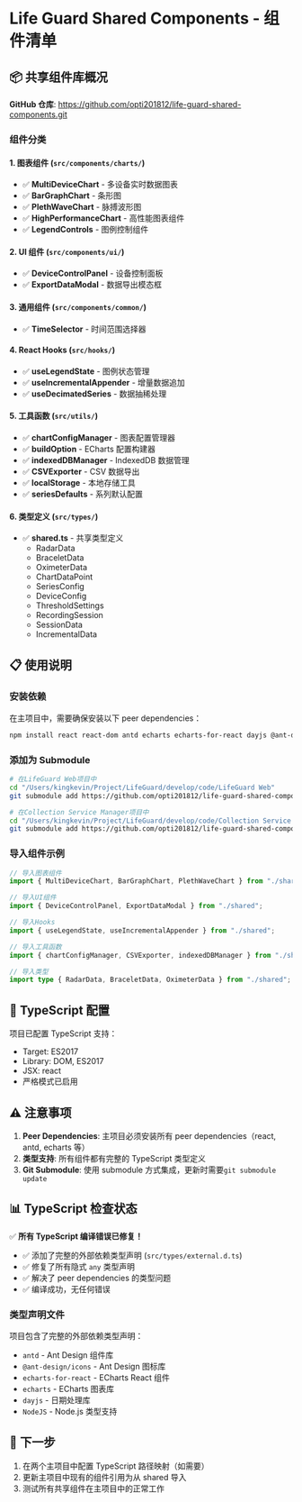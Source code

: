 # Life Guard Shared Components - 组件清单

## 📦 共享组件库概况

**GitHub 仓库**: https://github.com/opti201812/life-guard-shared-components.git

### 组件分类

#### 1. 图表组件 (`src/components/charts/`)

-  ✅ **MultiDeviceChart** - 多设备实时数据图表
-  ✅ **BarGraphChart** - 条形图
-  ✅ **PlethWaveChart** - 脉搏波形图
-  ✅ **HighPerformanceChart** - 高性能图表组件
-  ✅ **LegendControls** - 图例控制组件

#### 2. UI 组件 (`src/components/ui/`)

-  ✅ **DeviceControlPanel** - 设备控制面板
-  ✅ **ExportDataModal** - 数据导出模态框

#### 3. 通用组件 (`src/components/common/`)

-  ✅ **TimeSelector** - 时间范围选择器

#### 4. React Hooks (`src/hooks/`)

-  ✅ **useLegendState** - 图例状态管理
-  ✅ **useIncrementalAppender** - 增量数据追加
-  ✅ **useDecimatedSeries** - 数据抽稀处理

#### 5. 工具函数 (`src/utils/`)

-  ✅ **chartConfigManager** - 图表配置管理器
-  ✅ **buildOption** - ECharts 配置构建器
-  ✅ **indexedDBManager** - IndexedDB 数据管理
-  ✅ **CSVExporter** - CSV 数据导出
-  ✅ **localStorage** - 本地存储工具
-  ✅ **seriesDefaults** - 系列默认配置

#### 6. 类型定义 (`src/types/`)

-  ✅ **shared.ts** - 共享类型定义
   -  RadarData
   -  BraceletData
   -  OximeterData
   -  ChartDataPoint
   -  SeriesConfig
   -  DeviceConfig
   -  ThresholdSettings
   -  RecordingSession
   -  SessionData
   -  IncrementalData

## 📋 使用说明

### 安装依赖

在主项目中，需要确保安装以下 peer dependencies：

```bash
npm install react react-dom antd echarts echarts-for-react dayjs @ant-design/icons
```

### 添加为 Submodule

```bash
# 在LifeGuard Web项目中
cd "/Users/kingkevin/Project/LifeGuard/develop/code/LifeGuard Web"
git submodule add https://github.com/opti201812/life-guard-shared-components.git src/shared

# 在Collection Service Manager项目中
cd "/Users/kingkevin/Project/LifeGuard/develop/code/Collection Service Manager/react-app"
git submodule add https://github.com/opti201812/life-guard-shared-components.git src/shared
```

### 导入组件示例

```typescript
// 导入图表组件
import { MultiDeviceChart, BarGraphChart, PlethWaveChart } from "./shared";

// 导入UI组件
import { DeviceControlPanel, ExportDataModal } from "./shared";

// 导入Hooks
import { useLegendState, useIncrementalAppender } from "./shared";

// 导入工具函数
import { chartConfigManager, CSVExporter, indexedDBManager } from "./shared";

// 导入类型
import type { RadarData, BraceletData, OximeterData } from "./shared";
```

## 🔧 TypeScript 配置

项目已配置 TypeScript 支持：

-  Target: ES2017
-  Library: DOM, ES2017
-  JSX: react
-  严格模式已启用

## ⚠️ 注意事项

1. **Peer Dependencies**: 主项目必须安装所有 peer dependencies（react, antd, echarts 等）
2. **类型支持**: 所有组件都有完整的 TypeScript 类型定义
3. **Git Submodule**: 使用 submodule 方式集成，更新时需要`git submodule update`

## 📊 TypeScript 检查状态

✅ **所有 TypeScript 编译错误已修复！**

-  ✅ 添加了完整的外部依赖类型声明 (`src/types/external.d.ts`)
-  ✅ 修复了所有隐式 `any` 类型声明
-  ✅ 解决了 peer dependencies 的类型问题
-  ✅ 编译成功，无任何错误

### 类型声明文件

项目包含了完整的外部依赖类型声明：
- `antd` - Ant Design 组件库
- `@ant-design/icons` - Ant Design 图标库  
- `echarts-for-react` - ECharts React 组件
- `echarts` - ECharts 图表库
- `dayjs` - 日期处理库
- `NodeJS` - Node.js 类型支持

## 🚀 下一步

1. 在两个主项目中配置 TypeScript 路径映射（如需要）
2. 更新主项目中现有的组件引用为从 shared 导入
3. 测试所有共享组件在主项目中的正常工作
